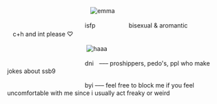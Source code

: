 ㅤㅤㅤㅤㅤㅤㅤㅤㅤㅤㅤㅤㅤㅤㅤ![emma](https://github.com/user-attachments/assets/48bb7e25-343f-428c-8166-3ca413b53f3b)

ㅤㅤㅤㅤㅤㅤㅤㅤㅤㅤㅤㅤㅤㅤisfpㅤㅤㅤㅤㅤㅤbisexual & aromanticㅤㅤㅤㅤㅤㅤㅤc+h and int please ♡

ㅤㅤㅤㅤㅤㅤㅤㅤㅤㅤㅤㅤㅤ  ㅤ![haaa](https://github.com/user-attachments/assets/9b391a59-9bcd-4e68-a8aa-dbf59bcafb14)

ㅤㅤㅤㅤㅤㅤㅤㅤㅤㅤㅤㅤㅤㅤdniㅤ––– proshippers, pedo's, ppl who make jokes about ssb9 

ㅤㅤㅤㅤㅤㅤㅤㅤㅤㅤㅤㅤㅤㅤbyi ––– feel free to block me if you feel uncomfortable with me since i usually act freaky or weird 
